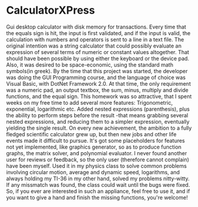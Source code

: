 # CalculatorXPress
Gui desktop calculator with disk memory for transactions.
Every time that the equals sign is hit, the input is first validated, and
if the input is valid, the calculation with numbers and operators is sent 
to a line in a text file.
The original intention was a string calculator that could possibly evaluate 
an expression of several terms of numeric or constant values altogether. That
should have been possible by using either the keyboard or the device pad. Also, 
it was desired to be space-economic, using the standard math symbols(in greek).
By the time that this project was started, the developer was doing the GUI Programming course,
and the language of choice was Visual Basic, with DotNet Framework 2.0. At that time, the only requirement
was a numeric pad, an output textbox, the sum, minus, multiply and divide functions, and the equal sign.
This homework was so attractive, that I spent weeks on my free time to add several more features:
Trigonometric, exponential, logarithmic etc. Added nested expressions (parenthesis), plus the ability to 
perform steps before the result -that means grabbing several nested expressions, and reducing them to a 
simpler expression, eventually yielding the single result.
On every new achievement, the ambition to a fully fledged scientific calculator grew up, but then
new jobs and other life events made it difficult to pursue. 
It's got some placeholders for features not yet implemented, like graphics generator, so as to 
produce function graphs, the matrix solver, and polynomial evaluator.
I never found another user for reviews or feedback, so the only user (therefore cannot complain)
have been myself. Used it in my physics class to solve common problems involving circular motion,
average and dynamic speed, logarithms, and always holding my TI-36 in my other hand, solved my 
problems nitty-witty. If any missmatch was found, the class could wait until the bugs were fixed.
So, if you ever are interested in such an appliance, feel free to use it, and if you want to give 
a hand and finish the missing functions, you're welcome!
